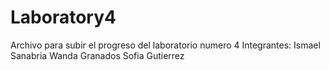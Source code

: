 # Laboratory4
Archivo para subir el progreso del laboratorio numero 4
Integrantes:
Ismael Sanabria
Wanda Granados
Sofia Gutierrez
